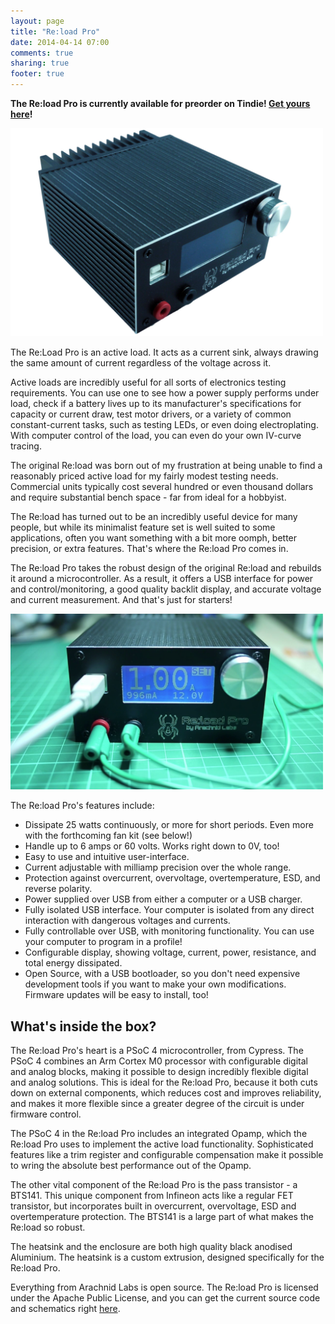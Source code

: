 ```yaml
---
layout: page
title: "Re:load Pro"
date: 2014-04-14 07:00
comments: true
sharing: true
footer: true
---
```

**The Re:load Pro is currently available for preorder on Tindie! [Get yours here](https://www.tindie.com/products/arachnidlabs/reload-pro/)!**

<img src="rlpro-side.jpg" width="500">

The Re:Load Pro is an active load. It acts as a current sink, always drawing the same amount of current regardless of the voltage across it.

Active loads are incredibly useful for all sorts of electronics testing requirements. You can use one to see how a power supply performs under load, check if a battery lives up to its manufacturer's specifications for capacity or current draw, test motor drivers, or a variety of common constant-current tasks, such as testing LEDs, or even doing electroplating. With computer control of the load, you can even do your own IV-curve tracing.

The original Re:load was born out of my frustration at being unable to find a reasonably priced active load for my fairly modest testing needs. Commercial units typically cost several hundred or even thousand dollars and require substantial bench space - far from ideal for a hobbyist.

The Re:load has turned out to be an incredibly useful device for many people, but while its minimalist feature set is well suited to some applications, often you want something with a bit more oomph, better precision, or extra features. That's where the Re:load Pro comes in.

The Re:load Pro takes the robust design of the original Re:load and rebuilds it around a microcontroller. As a result, it offers a USB interface for power and control/monitoring, a good quality backlit display, and accurate voltage and current measurement. And that's just for starters!

<img src="rlpro-action.png" width="500">

The Re:load Pro's features include:

 * Dissipate 25 watts continuously, or more for short periods. Even more with the forthcoming fan kit (see below!)
 * Handle up to 6 amps or 60 volts. Works right down to 0V, too!
 * Easy to use and intuitive user-interface.
 * Current adjustable with milliamp precision over the whole range.
 * Protection against overcurrent, overvoltage, overtemperature, ESD, and reverse polarity.
 * Power supplied over USB from either a computer or a USB charger.
 * Fully isolated USB interface. Your computer is isolated from any direct interaction with dangerous voltages and currents.
 * Fully controllable over USB, with monitoring functionality. You can use your computer to program in a profile!
 * Configurable display, showing voltage, current, power, resistance, and total energy dissipated.
 * Open Source, with a USB bootloader, so you don't need expensive development tools if you want to make your own modifications. Firmware updates will be easy to install, too!

## What's inside the box?

The Re:load Pro's heart is a PSoC 4 microcontroller, from Cypress. The PSoC 4 combines an Arm Cortex M0 processor with configurable digital and analog blocks, making it possible to design incredibly flexible digital and analog solutions. This is ideal for the Re:load Pro, because it both cuts down on external components, which reduces cost and improves reliability, and makes it more flexible since a greater degree of the circuit is under firmware control.

The PSoC 4 in the Re:load Pro includes an integrated Opamp, which the Re:load Pro uses to implement the active load functionality. Sophisticated features like a trim register and configurable compensation make it possible to wring the absolute best performance out of the Opamp.

The other vital component of the Re:load Pro is the pass transistor - a BTS141. This unique component from Infineon acts like a regular FET transistor, but incorporates built in overcurrent, overvoltage, ESD and overtemperature protection. The BTS141 is a large part of what makes the Re:load so robust.

The heatsink and the enclosure are both high quality black anodised Aluminium. The heatsink is a custom extrusion, designed specifically for the Re:load Pro.

Everything from Arachnid Labs is open source. The Re:load Pro is licensed under the Apache Public License, and you can get the current source code and schematics right [here](http://github.com/arachnidlabs/reload-pro/).
